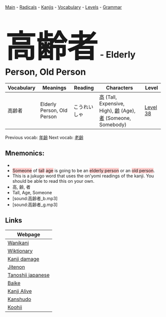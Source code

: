 <style> bigfont {font-size: 100px}</style>
[Main](../README.md) -
[Radicals](../radicals.md) -
[Kanjis](../kanjis.md) -
[Vocabulary](../vocabulary.md) -
[Levels](../levels.md) -
[Grammar](../grammar.md)
# <bigfont> 高齢者</bigfont> - Elderly Person, Old Person 

| Vocabulary | Meanings | Reading | Characters | Level |
| --- | --- | --- | --- | --- |
| 高齢者 | Elderly Person, Old Person | こうれいしゃ |  [高](../kanjis/高.md) (Tall, Expensive, High), [齢](../kanjis/齢.md) (Age), [者](../kanjis/者.md) (Someone, Somebody) | [Level 38](../levels/wk_level38.md) |

Previous vocab: [年齢](年齢.md) Next vocab: [老齢](老齢.md) 

## Mnemonics:

* 
* <span style="background-color:#ffcccb"> Someone</span> of <span style="background-color:#ffcccb"> tall</span> <span style="background-color:#ffcccb"> age</span> is going to be an <span style="background-color:#ffcccb"> elderly person</span> or an <span style="background-color:#ffcccb"> old person</span>.
* This is a jukugo word that uses the on'yomi readings of the kanji. You should be able to read this on your own.
* 高, 齢, 者
* Tall, Age, Someone
* [sound:高齢者_b.mp3]
* [sound:高齢者_g.mp3]


## Links 

| Webpage |
| --- |
| [Wanikani          ](https://www.wanikani.com/kanji/高齢者) |
| [Wiktionary        ](https://en.wiktionary.org/wiki/高齢者) |
| [Kanji damage      ](http://www.kanjidamage.com/kanji/search?utf8=✓&q=高齢者) |
| [Jitenon           ](https://jitenon.com/kanji/高齢者) |
| [Tanoshii japanese ](https://www.tanoshiijapanese.com/dictionary/kanji.cfm?k=高齢者) |
| [Baike             ](https://baike.baidu.com/item/高齢者) |
| [Kanji Alive       ](https://app.kanjialive.com/高齢者) |
| [Kanshudo          ](https://www.kanshudo.com/searchmn?q=高齢者) |
| [Koohii            ](https://kanji.koohii.com/study/kanji/高齢者) |
